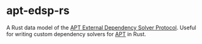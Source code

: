 # apt-edsp-rs

A Rust data model of the [APT External Dependency Solver Protocol](https://salsa.debian.org/apt-team/apt/-/blob/a8367745eac915281cc2b9fb98813e9225d1e55c/doc/external-dependency-solver-protocol.md). 
Useful for writing custom dependency solvers for [APT](https://en.wikipedia.org/wiki/APT_(software)) in Rust.
